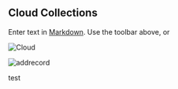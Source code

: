 ## Cloud Collections

Enter text in [Markdown](http://daringfireball.net/projects/markdown/). Use the toolbar above, or 


![Cloud](/images/cloud.png)


![addrecord](/images/addrecord.png)

test